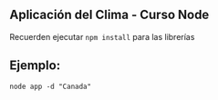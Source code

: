 ## Aplicación del Clima - Curso Node

Recuerden ejecutar ```npm install``` para las librerías

## Ejemplo:
 
 ```
 node app -d "Canada"
 ```
